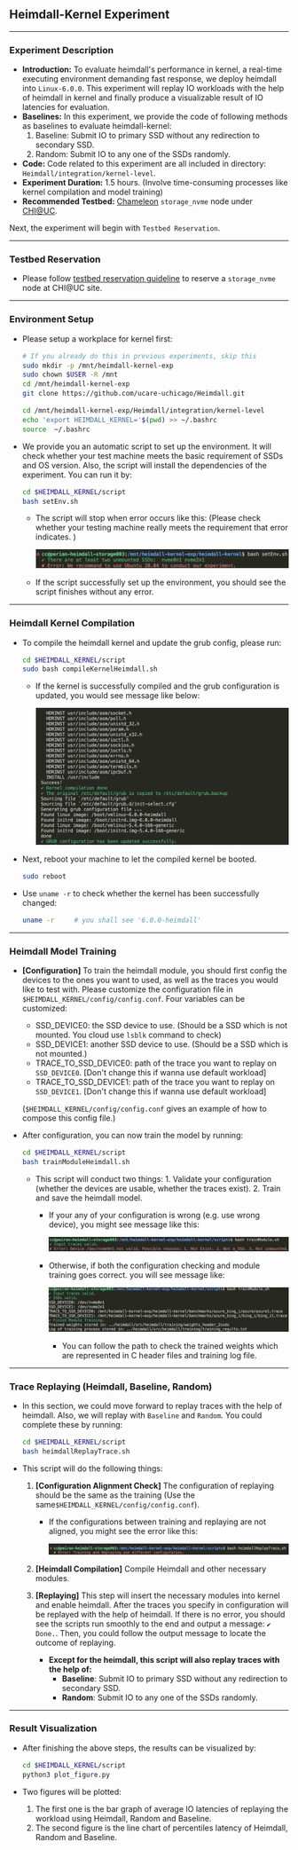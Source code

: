 ## Heimdall-Kernel Experiment

---

### Experiment Description

+ **Introduction:** To evaluate heimdall's performance in kernel, a real-time executing environment demanding fast response, we deploy heimdall into `Linux-6.0.0`. This experiment will replay IO workloads with the help of heimdall in kernel and finally produce a visualizable result of IO latencies for evaluation. 
+ **Baselines:** In this experiment, we provide the code of following methods as baselines to evaluate heimdall-kernel:
  1. Baseline: Submit IO to primary SSD without any redirection to secondary SSD.
  2. Random: Submit IO to any one of the SSDs randomly.
+ **Code:** Code related to this experiment are all included in directory: `Heimdall/integration/kernel-level`.
+ **Experiment Duration:** 1.5 hours. (Involve time-consuming processes like kernel compilation and model training)
+ **Recommended Testbed:** [Chameleon](https://www.chameleoncloud.org/) `storage_nvme` node under [CHI@UC](https://chi.uc.chameleoncloud.org/project/). 

Next, the experiment will begin with `Testbed Reservation`.

---

### Testbed Reservation

+ Please follow [testbed reservation guideline](./testbed_reservation.md) to reserve a `storage_nvme` node at CHI@UC site.

---

### Environment Setup

+ Please setup a workplace for kernel first:

  ```bash
  # If you already do this in previous experiments, skip this
  sudo mkdir -p /mnt/heimdall-kernel-exp    
  sudo chown $USER -R /mnt
  cd /mnt/heimdall-kernel-exp
  git clone https://github.com/ucare-uchicago/Heimdall.git
  ```

  ```bash
  cd /mnt/heimdall-kernel-exp/Heimdall/integration/kernel-level
  echo 'export HEIMDALL_KERNEL='$(pwd) >> ~/.bashrc
  source  ~/.bashrc
  ```

+ We provide you an automatic script to set up the environment. It will check whether your test machine meets the basic requirement of SSDs and OS version. Also, the script will install the dependencies of the experiment. You can run it by:

  ```bash
  cd $HEIMDALL_KERNEL/script
  bash setEnv.sh
  ```

  + The script will stop when error occurs like this: (Please check whether your testing machine really meets the requirement that error indicates. )

    ![setEnv1](./pics/setEnv1.png)

  + If the script successfully set up the environment, you should see the script finishes without any error.

---

### Heimdall Kernel Compilation

+ To compile the heimdall kernel and update the grub config, please run:

  ```bash
  cd $HEIMDALL_KERNEL/script
  sudo bash compileKernelHeimdall.sh
  ```

  + If the kernel is successfully compiled and the grub configuration is updated, you would see message like below:

    ![kernel_compile_success](./pics/kernel_compile_success.png)

+ Next, reboot your machine to let the compiled kernel be booted.

  ```bash
  sudo reboot
  ```

+ Use `uname -r` to check whether the kernel has been successfully changed:

  ```bash
  uname -r     # you shall see '6.0.0-heimdall'
  ```

---

### Heimdall Model Training

+ **[Configuration]** To train the heimdall module, you should first config the devices to the ones you want to used, as well as the traces you would like to test with. Please customize the configuration file in `$HEIMDALL_KERNEL/config/config.conf`. Four variables can be customized:

  + SSD_DEVICE0: the SSD device to use. (Should be a SSD which is not mounted. You cloud use `lsblk` command to check)
  + SSD_DEVICE1: another SSD device to use.  (Should be a SSD which is not mounted.)
  + TRACE_TO_SSD_DEVICE0: path of the trace you want to replay on `SSD_DEVICE0`. [Don't change this if wanna use default workload]
  + TRACE_TO_SSD_DEVICE1: path of the trace you want to replay on `SSD_DEVICE1`. [Don't change this if wanna use default workload]

  (`$HEIMDALL_KERNEL/config/config.conf` gives an example of how to compose this config file.)

+ After configuration, you can now train the model by running:

  ```bash
  cd $HEIMDALL_KERNEL/script
  bash trainModuleHeimdall.sh
  ```

  + This script will conduct two things: 1. Validate your configuration (whether the devices are usable, whether the traces exist). 2. Train and save the heimdall model. 

    + If your any of your configuration is wrong (e.g. use wrong device), you might see message like this:

      ![config_check](./pics/config_check.png)

    + Otherwise, if both the configuration checking and module training goes correct. you will see message like:

      ![train_success](./pics/train_success.png)

      + You can follow the path to check the trained weights which are represented in C header files and training log file.

---

### Trace Replaying (Heimdall, Baseline, Random)

+ In this section, we could move forward to replay traces with the help of heimdall. Also, we will replay with `Baseline` and `Random`. You could complete these by running:

  ```bash
  cd $HEIMDALL_KERNEL/script
  bash heimdallReplayTrace.sh
  ```

+ This script will do the following things:

  1. **[Configuration Alignment Check]** The configuration of replaying should be the same as the training (Use the same`$HEIMDALL_KERNEL/config/config.conf`). 

     + If the configurations between training and replaying are not aligned, you might see the error like this:

       ![unligned_config](./pics/unligned_config.png)

  2. **[Heimdall Compilation]** Compile Heimdall and other necessary modules. 
  
  3. **[Replaying]** This step will insert the necessary modules into kernel and enable heimdall. After the traces you specify in configuration will be replayed with the help of heimdall. If there is no error, you should see the scripts run smoothly to the end and output a message: `✔ Done.`. Then, you could follow the output message to locate the outcome of replaying.
  
     + **Except for the heimdall, this script will also replay traces with the help of:**
       + **Baseline**: Submit IO to primary SSD without any redirection to secondary SSD.
       + **Random**: Submit IO to any one of the SSDs randomly.

---

### Result Visualization

+ After finishing the above steps, the results can be visualized by:

  ```bash
  cd $HEIMDALL_KERNEL/script
  python3 plot_figure.py
  ```

+ Two figures will be plotted:

  1. The first one is the bar graph of average IO latencies of replaying the workload using Heimdall, Random and Baseline.
  2. The second figure is the line chart of percentiles latency of Heimdall, Random and Baseline.



